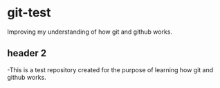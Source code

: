 # git-test
Improving my understanding of how git and github works.
## header 2

-This is a test repository created for the purpose of learning how git and github works.
